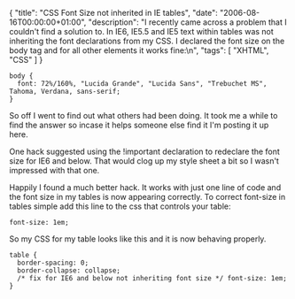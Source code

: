 {
  "title": "CSS Font Size not inherited in IE tables",
  "date": "2006-08-16T00:00:00+01:00",
  "description": "I recently came across a problem that I couldn't find a solution to. In IE6, IE5.5 and IE5 text within tables was not inheriting the font declarations from my CSS. I declared the font size on the body tag and for all other elements it works fine:\n",
  "tags": [
    "XHTML",
    "CSS"
  ]
}

    body { 
      font: 72%/160%, "Lucida Grande", "Lucida Sans", "Trebuchet MS", Tahoma, Verdana, sans-serif; 
    }

So off I went to find out what others had been doing. It took me a while to find the answer so incase it helps someone else find it I'm posting it up here.

One hack suggested using the !important declaration to redeclare the font size for IE6 and below. That would clog up my style sheet a bit so I wasn't impressed with that one.

Happily I found a much better hack. It works with just one line of code and the font size in my tables is now appearing correctly. To correct font-size in tables simple add this line to the css that controls your table: 

    font-size: 1em;

So my CSS for my table looks like this and it is now behaving properly. 

    table { 
      border-spacing: 0; 
      border-collapse: collapse; 
      /* fix for IE6 and below not inheriting font size */ font-size: 1em; 
    }
